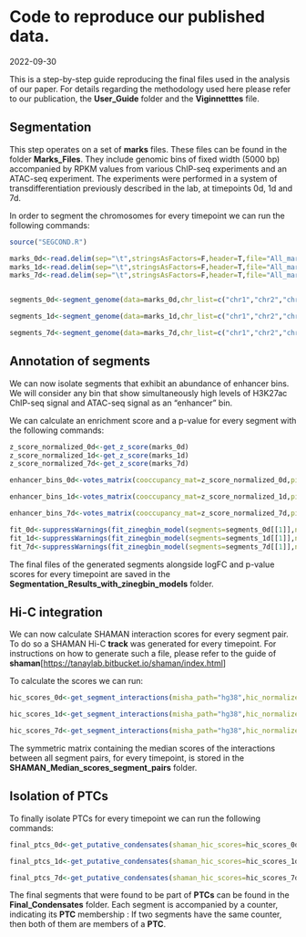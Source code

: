 Code to reproduce our published data.
================
2022-09-30

This is a step-by-step guide reproducing the final files used in the
analysis of our paper. For details regarding the methodology used here
please refer to our publication, the **User_Guide** folder and the
**Viginnetttes** file.

## Segmentation

This step operates on a set of **marks** files. These files can be found
in the folder **Marks_Files**. They include genomic bins of fixed width
(5000 bp) accompanied by RPKM values from various ChIP-seq experiments
and an ATAC-seq experiment. The experiments were performed in a system
of transdifferentiation previously described in the lab, at timepoints
0d, 1d and 7d.

In order to segment the chromosomes for every timepoint we can run the
following commands:

``` r
source("SEGCOND.R")

marks_0d<-read.delim(sep="\t",stringsAsFactors=F,header=T,file="All_marks_timepoint_0h.txt")
marks_1d<-read.delim(sep="\t",stringsAsFactors=F,header=T,file="All_marks_timepoint_24h.txt")
marks_7d<-read.delim(sep="\t",stringsAsFactors=F,header=T,file="All_marks_timepoint_7d.txt")


segments_0d<-segment_genome(data=marks_0d,chr_list=c("chr1","chr2","chr3","chr4","chr5","chr6","chr7","chr8","chr9","chr10","chr11","chr12","chr13","chr14","chr15","chr16","chr17","chr18","chr19","chr20","chr21","chr22","chrX"),window=1000,minimum_percentage=0.05,break_threshold=5,run_pca=TRUE)

segments_1d<-segment_genome(data=marks_1d,chr_list=c("chr1","chr2","chr3","chr4","chr5","chr6","chr7","chr8","chr9","chr10","chr11","chr12","chr13","chr14","chr15","chr16","chr17","chr18","chr19","chr20","chr21","chr22","chrX"),window=1000,minimum_percentage=0.05,break_threshold=5,run_pca=TRUE)

segments_7d<-segment_genome(data=marks_7d,chr_list=c("chr1","chr2","chr3","chr4","chr5","chr6","chr7","chr8","chr9","chr10","chr11","chr12","chr13","chr14","chr15","chr16","chr17","chr18","chr19","chr20","chr21","chr22","chrX"),window=1000,minimum_percentage=0.05,break_threshold=5,run_pca=TRUE)
```

## Annotation of segments

We can now isolate segments that exhibit an abundance of enhancer bins.
We will consider any bin that show simultaneously high levels of H3K27ac
ChIP-seq signal and ATAC-seq signal as an “enhancer” bin.

We can calculate an enrichment score and a p-value for every segment
with the following commands:

``` r
z_score_normalized_0d<-get_z_score(marks_0d)
z_score_normalized_1d<-get_z_score(marks_1d)
z_score_normalized_7d<-get_z_score(marks_7d)

enhancer_bins_0d<-votes_matrix(cooccupancy_mat=z_score_normalized_0d,picked_columns=c(4,5,8,9),threshold=1,picked_lines=FALSE,lines=NULL)

enhancer_bins_1d<-votes_matrix(cooccupancy_mat=z_score_normalized_1d,picked_columns=c(4,5,8,9),threshold=1,picked_lines=FALSE,lines=NULL)

enhancer_bins_7d<-votes_matrix(cooccupancy_mat=z_score_normalized_7d,picked_columns=c(4,5,8,9),threshold=1,picked_lines=FALSE,lines=NULL)

fit_0d<-suppressWarnings(fit_zinegbin_model(segments=segments_0d[[1]],new_scores=enhancer_bins_0d,permutations=1000))
fit_1d<-suppressWarnings(fit_zinegbin_model(segments=segments_1d[[1]],new_scores=enhancer_bins_1d,permutations=1000))
fit_7d<-suppressWarnings(fit_zinegbin_model(segments=segments_7d[[1]],new_scores=enhancer_bins_7d,permutations=1000))
```

The final files of the generated segments alongside logFC and p-value
scores for every timepoint are saved in the
**Segmentation_Results_with_zinegbin_models** folder.

## Hi-C integration

We can now calculate SHAMAN interaction scores for every segment pair.
To do so a SHAMAN Hi-C **track** was generated for every timepoint. For
instructions on how to generate such a file, please refer to the guide
of **shaman**\[<https://tanaylab.bitbucket.io/shaman/index.html>\]

To calculate the scores we can run:

``` r
hic_scores_0d<-get_segment_interactions(misha_path="hg38",hic_normalized_track="blaer_normalized_0h",chr_list=c("chr1","chr2","chr3","chr4","chr5","chr6","chr7","chr8","chr9","chr10","chr11","chr12","chr13","chr14","chr15","chr16","chr17","chr18","chr19","chr20","chr21","chr22","chrX"),segments=fit_0d,distance_filter=Inf)

hic_scores_1d<-get_segment_interactions(misha_path="hg38",hic_normalized_track="blaer_normalized_1d",chr_list=c("chr1","chr2","chr3","chr4","chr5","chr6","chr7","chr8","chr9","chr10","chr11","chr12","chr13","chr14","chr15","chr16","chr17","chr18","chr19","chr20","chr21","chr22","chrX"),segments=fit_1d,distance_filter=Inf)

hic_scores_7d<-get_segment_interactions(misha_path="hg38",hic_normalized_track="blaer_normalized_7d",chr_list=c("chr1","chr2","chr3","chr4","chr5","chr6","chr7","chr8","chr9","chr10","chr11","chr12","chr13","chr14","chr15","chr16","chr17","chr18","chr19","chr20","chr21","chr22","chrX"),segments=fit_7d,distance_filter=Inf)
```

The symmetric matrix containing the median scores of the interactions
between all segment pairs, for every timepoint, is stored in the
**SHAMAN_Median_scores_segment_pairs** folder.

## Isolation of PTCs

To finally isolate PTCs for every timepoint we can run the following
commands:

``` r
final_ptcs_0d<-get_putative_condensates(shaman_hic_scores=hic_scores_0d[[2]],shaman_threshold=17,qualifying_segments=rownames(fit_0d)[which(fit_0d[,5]<=0.05 & fit_0d[,4]>=0.5849625)],distance_filter=2000000)

final_ptcs_1d<-get_putative_condensates(shaman_hic_scores=hic_scores_1d[[2]],shaman_threshold=17,qualifying_segments=rownames(fit_1d)[which(fit_1d[,5]<=0.05 & fit_1d[,4]>=0.5849625)],distance_filter=2000000)

final_ptcs_7d<-get_putative_condensates(shaman_hic_scores=hic_scores_7d[[2]],shaman_threshold=17,qualifying_segments=rownames(fit_7d)[which(fit_7d[,5]<=0.05 & fit_7d[,4]>=0.5849625)],distance_filter=2000000)
```

The final segments that were found to be part of **PTCs** can be found
in the **Final_Condensates** folder. Each segment is accompanied by a
counter, indicating its **PTC** membership : If two segments have the
same counter, then both of them are members of a **PTC**.
